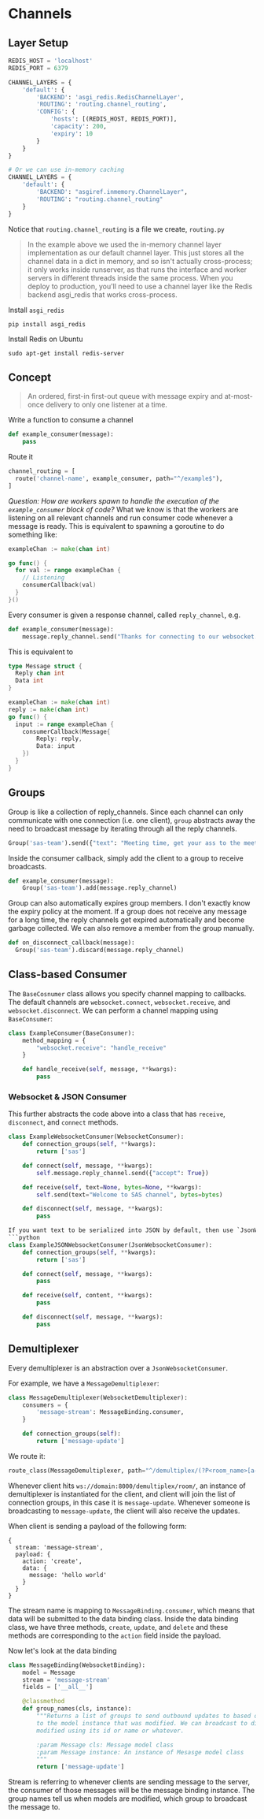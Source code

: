 # Channels
## Layer Setup
```python
REDIS_HOST = 'localhost'
REDIS_PORT = 6379

CHANNEL_LAYERS = {
    'default': {
        'BACKEND': 'asgi_redis.RedisChannelLayer',
        'ROUTING': 'routing.channel_routing',
        'CONFIG': {
            'hosts': [(REDIS_HOST, REDIS_PORT)],
            'capacity': 200,
            'expiry': 10
        }
    }
}

# Or we can use in-memory caching
CHANNEL_LAYERS = {
    'default': {
        'BACKEND': "asgiref.inmemory.ChannelLayer",
        'ROUTING': "routing.channel_routing"
    }
}
```

Notice that `routing.channel_routing` is a file we create, `routing.py`

> In the example above we used the in-memory channel layer implementation as our default channel layer. This just stores
> all the channel data in a dict in memory, and so isn't actually cross-process; it only works inside runserver, as that
> runs the interface and worker servers in different threads inside the same process. When you deploy to production,
> you'll need to use a channel layer like the Redis backend asgi_redis that works cross-process.

Install `asgi_redis`
```
pip install asgi_redis
```

Install Redis on Ubuntu
```
sudo apt-get install redis-server
```

## Concept
> An ordered, first-in first-out queue with message expiry and at-most-once delivery to only one listener at a time.

Write a function to consume a channel
```python
def example_consumer(message):
    pass
```

Route it
```python
channel_routing = [
  route('channel-name', example_consumer, path="^/example$"),
]
```

*Question: How are workers spawn to handle the execution of the `example_consumer` block of code?* What we know is that
the workers are listening on all relevant channels and run consumer code whenever a message is ready. This is equivalent
to spawning a goroutine to do something like:
```go
exampleChan := make(chan int)

go func() {
  for val := range exampleChan {
    // Listening
    consumerCallback(val)
  }
}()
```

Every consumer is given a response channel, called `reply_channel`, e.g.
```python
def example_consumer(message):
    message.reply_channel.send("Thanks for connecting to our websocket.")
```

This is equivalent to
```go
type Message struct {
  Reply chan int
  Data int
}

exampleChan := make(chan int)
reply := make(chan int)
go func() {
  input := range exampleChan {
    consumerCallback(Message{
        Reply: reply,
        Data: input
    })
  }
}
```

## Groups
Group is like a collection of reply_channels. Since each channel can only communicate with one connection (i.e. one client),
`group` abstracts away the need to broadcast message by iterating through all the reply channels.
```python
Group('sas-team').send({"text": "Meeting time, get your ass to the meeting room."})
```

Inside the consumer callback, simply add the client to a group to receive broadcasts.
```python
def example_consumer(message):
    Group('sas-team').add(message.reply_channel)
```

Group can also automatically expires group members. I don't exactly know the expiry policy at the moment. If a group does
not receive any message for a long time, the reply channels get expired automatically and become garbage collected. We can
also remove a member from the group manually.
```python
def on_disconnect_callback(message):
  Group('sas-team').discard(message.reply_channel)
```

## Class-based Consumer
The `BaseCosnumer` class allows you specify channel mapping to callbacks. The default channels are `websocket.connect`,
`websocket.receive`, and `websocket.disconnect`. We can perform a channel mapping using `BaseConsumer`:
```python
class ExampleConsumer(BaseConsumer):
    method_mapping = {
        "websocket.receive": "handle_receive"
    }

    def handle_receive(self, message, **kwargs):
        pass
```

### Websocket & JSON Consumer
This further abstracts the code above into a class that has `receive`, `disconnect`, and `connect` methods.
```python
class ExampleWebsocketConsumer(WebsocketConsumer):
    def connection_groups(self, **kwargs):
        return ['sas']

    def connect(self, message, **kwargs):
        self.message.reply_channel.send({"accept": True})

    def receive(self, text=None, bytes=None, **kwargs):
        self.send(text="Welcome to SAS channel", bytes=bytes)

    def disconnect(self, message, **kwargs):
        pass

If you want text to be serialized into JSON by default, then use `JsonWebsocketConsumer`.
```python
class ExampleJSONWebsocketConsumer(JsonWebsocketConsumer):
    def connection_groups(self, **kwargs):
        return ['sas']

    def connect(self, message, **kwargs):
        pass

    def receive(self, content, **kwargs):
        pass

    def disconnect(self, message, **kwargs):
        pass
```

## Demultiplexer
Every demultiplexer is an abstraction over a `JsonWebsocketConsumer`.

For example, we have a `MessageDemultiplexer`:
```python
class MessageDemultiplexer(WebsocketDemultiplexer):
    consumers = {
        'message-stream': MessageBinding.consumer,
    }

    def connection_groups(self):
        return ['message-update']
```

We route it:
```python
route_class(MessageDemultiplexer, path="^/demultiplex/(?P<room_name>[a-zA-Z0-9_]+)/")
```

Whenever client hits `ws://domain:8000/demultiplex/room/`, an instance of demultiplexer is instantiated for the client,
and client will join the list of connection groups, in this case it is `message-update`. Whenever someone is broadcasting
to `message-update`, the client will also receive the updates.

When client is sending a payload of the following form:
```
{
  stream: 'message-stream',
  payload: {
    action: 'create',
    data: {
      message: 'hello world'
    }
  }
}
```
The stream name is mapping to `MessageBinding.consumer`, which means that data will be submitted to the data binding class.
Inside the data binding class, we have three methods, `create`, `update`, and `delete` and these methods are corresponding
to the `action` field inside the payload.

Now let's look at the data binding
```python
class MessageBinding(WebsocketBinding):
    model = Message
    stream = 'message-stream'
    fields = ['__all__']

    @classmethod
    def group_names(cls, instance):
        """Returns a list of groups to send outbound updates to based on the instance. Notice the instance is referring
        to the model instance that was modified. We can broadcast to different groups depending on which instance is
        modified using its id or name or whatever.

        :param Message cls: Message model class
        :param Message instance: An instance of Mesasge model class
        """
        return ['message-update']
```

Stream is referring to whenever clients are sending message to the server, the consumer of those messages will be the message binding instance. The group names tell us when models are modified, which group to broadcast the message to.

